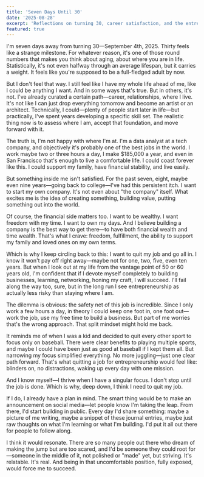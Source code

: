 ```yaml
---
title: 'Seven Days Until 30'
date: '2025-08-28'
excerpt: 'Reflections on turning 30, career satisfaction, and the entrepreneurial itch.'
featured: true
---
```


I'm seven days away from turning 30—September 4th, 2025. Thirty feels like a strange milestone. For whatever reason, it's one of those round numbers that makes you think about aging, about where you are in life. Statistically, it's not even halfway through an average lifespan, but it carries a weight. It feels like you're supposed to be a full-fledged adult by now.

But I don't feel that way. I still feel like I have my whole life ahead of me, like I could be anything I want. And in some ways that's true. But in others, it's not. I've already curated a certain path—career, relationships, where I live. It's not like I can just drop everything tomorrow and become an artist or an architect. Technically, I could—plenty of people start later in life—but practically, I've spent years developing a specific skill set. The realistic thing now is to assess where I am, accept that foundation, and move forward with it.

The truth is, I'm not happy with where I'm at. I'm a data analyst at a tech company, and objectively it's probably one of the best jobs in the world. I work maybe two or three hours a day, I make $185,000 a year, and even in San Francisco that's enough to live a comfortable life. I could coast forever like this. I could support my family, have financial stability, and live easily.

But something inside me isn't satisfied. For the past seven, eight, maybe even nine years—going back to college—I've had this persistent itch. I want to start my own company. It's not even about "the company" itself. What excites me is the idea of creating something, building value, putting something out into the world.

Of course, the financial side matters too. I want to be wealthy. I want freedom with my time. I want to own my days. And I believe building a company is the best way to get there—to have both financial wealth and time wealth. That's what I crave: freedom, fulfillment, the ability to support my family and loved ones on my own terms.

Which is why I keep circling back to this: I want to quit my job and go all in. I know it won't pay off right away—maybe not for one, two, five, even ten years. But when I look out at my life from the vantage point of 50 or 60 years old, I'm confident that if I devote myself completely to building businesses, learning, networking, honing my craft, I will succeed. I'll fail along the way too, sure, but in the long run I see entrepreneurship as actually less risky than staying where I am.

The dilemma is obvious: the safety net of this job is incredible. Since I only work a few hours a day, in theory I could keep one foot in, one foot out—work the job, use my free time to build a business. But part of me worries that's the wrong approach. That split mindset might hold me back.

It reminds me of when I was a kid and decided to quit every other sport to focus only on baseball. There were clear benefits to playing multiple sports, and maybe I could have been just as good at baseball if I kept them all. But narrowing my focus simplified everything. No more juggling—just one clear path forward. That's what quitting a job for entrepreneurship would feel like: blinders on, no distractions, waking up every day with one mission.

And I know myself—I thrive when I have a singular focus. I don't stop until the job is done. Which is why, deep down, I think I need to quit my job.

If I do, I already have a plan in mind. The smart thing would be to make an announcement on social media—let people know I'm taking the leap. From there, I'd start building in public. Every day I'd share something: maybe a picture of me writing, maybe a snippet of these journal entries, maybe just raw thoughts on what I'm learning or what I'm building. I'd put it all out there for people to follow along.

I think it would resonate. There are so many people out there who dream of making the jump but are too scared, and I'd be someone they could root for—someone in the middle of it, not polished or "made" yet, but striving. It's relatable. It's real. And being in that uncomfortable position, fully exposed, would force me to succeed.










